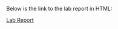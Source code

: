 Below is the link to the lab report in HTML:

[Lab Report](https://quanzat.github.io/cse15l-lab-reports/Lab3/lab-report-3-week-6.html)
